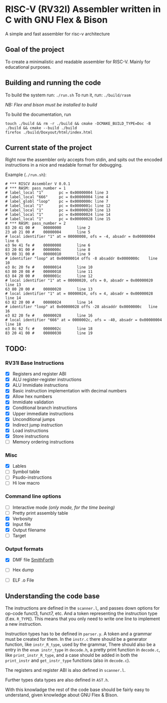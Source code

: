 
# RISC-V (RV32I) Assembler written in C with GNU Flex & Bison

A simple and fast assembler for risc-v architecture

## Goal of the project

To create a minimalistic and readable assembler for RISC-V.
Mainly for educational purposes.

## Building and running the code

To build the system run: `./run.sh`
To run it, run: `./build/rasm`

*NB: Flex and bison must be installed to build*

To build the documentation, run 

```
touch ./build && rm -r ./build && cmake -DCMAKE_BUILD_TYPE=Doc -B ./build && cmake --build ./build
firefox ./build/Doxyout/html/index.html
```

## Current state of the project

Right now the assembler only accepts from stdin, and spits
out the encoded instructions in a nice and readable format
for debugging.

Example (`./run.sh`):
```
# *** RISCV Assembler V 0.0.1
# *** RASM: pass_number = 1
# label_local "1"       pc = 0x00000004 line 3
# label_local "666"     pc = 0x00000004 line 4
# label_globl "loop"    pc = 0x0000000c line 7
# label_local "1"       pc = 0x0000001c line 12
# label_local "1"       pc = 0x00000020 line 13
# label_local "1"       pc = 0x00000024 line 14
# label_local "1"       pc = 0x00000028 line 15
# *** RASM: pass_number = 2
83 20 41 00 #    00000000       line 2
23 a0 21 00 #    00000004       line 5
# local identifier "1" at = 00000008, ofs = -4, absadr = 0x00000004     line 6
e3 9e 41 fe #    00000008       line 6
83 20 01 00 #    0000000c       line 8
93 00 31 00 #    00000010       line 9
# identifier "loop" at 0x00000014 offs -8 absaddr 0x0000000c    line 10
e3 8c 20 fe #    00000014       line 10
63 80 20 08 #    00000018       line 11
63 84 20 00 #    0000001c       line 12
# local identifier "1" at = 00000020, ofs = 0, absadr = 0x00000020      line 13
63 80 20 00 #    00000020       line 13
# local identifier "1" at = 00000024, ofs = 4, absadr = 0x00000028      line 14
63 82 20 00 #    00000024       line 14
# identifier "loop" at 0x00000028 offs -28 absaddr 0x0000000c   line 16
e3 82 20 fe #    00000028       line 16
# local identifier "666" at = 0000002c, ofs = -40, absadr = 0x00000004  line 18
e3 8c 62 fc #    0000002c       line 18
83 20 41 00 #    00000030       line 19
```

## TODO:

### RV31I Base Instructions

 - [x] Registers and register ABI
 - [x] ALU register-register instructions
 - [x] ALU Immidiate instructions
 - [x] Basic instruction implementation with decimal numbers
 - [x] Allow hex numbers
 - [x] Immidiate validation
 - [x] Conditional branch instructions
 - [x] Upper immediate instructions
 - [x] Unconditional jumps
 - [x] Indirect jump instruction
 - [x] Load instructions
 - [x] Store instructions
 - [ ] Memory ordering instructions

### Misc

 - [x] Lables
 - [ ] Symbol table
 - [ ] Psudo-instructions
 - [ ] Hi low macro

### Command line options

 - [ ] Interactive mode *(only mode, for the time beeing)*
 - [ ] Pretty print assembly table
 - [x] Verbosity
 - [x] Input file
 - [x] Output filename
 - [ ] Target

### Output formats
 - [x] DMF file  [SmithForth](https://dacvs.neocities.org/SF/)
 - [ ] Hex dump
 - [ ] ELF .o File


## Understanding the code base

The instructions are defined in the `scanner.l`, and passes down options for op-code
funct3, funct7, etc. And a token representing the instruction type (f.ex. `R_TYPE`).
This means that you only need to write one line to implement a new instruction.

Instruction types has to be defined in `parser.y`. A token and a grammar must be created for them.
In the `instr.c` there should be a generator function, like `instr_R_type`, used by the grammar,
There should also be a entry in the `enum instr_type` in `decode.h`, a pretty print function in
`decode.c`, like `print_instr_R_type`, and a case should be added in both the `print_instr` and
`get_instr_type` functions (also in `decode.c`).

The registers and register ABI is also defined in `scanner.l`.

Further types data types are also defined in `AST.h`.

With this knowladge the rest of the code base should be fairly easy to understand,
given knowledge about GNU Flex & Bison.
